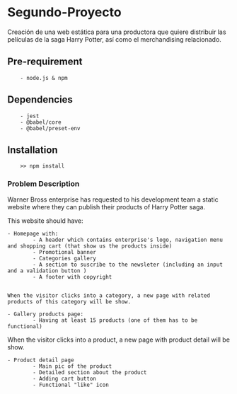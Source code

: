 # Segundo-Proyecto

Creación de una web estática para una productora que quiere distribuir las películas de la saga Harry Potter, así como el merchandising relacionado.

## Pre-requirement

        - node.js & npm

## Dependencies

        - jest
        - @babel/core
        - @babel/preset-env

## Installation

        >> npm install


### Problem Description

Warner Bross enterprise has requested to his development team a static website where they can publish their products of Harry Potter saga.

This website should have:

    - Homepage with:
            - A header which contains enterprise's logo, navigation menu and shopping cart (that show us the products inside)
            - Promotional banner
            - Categories gallery
            - A section to suscribe to the newsleter (including an input and a validation button )
            - A footer with copyright 


    When the visitor clicks into a category, a new page with related products of this category will be show.

    - Gallery products page:
            - Having at least 15 products (one of them has to be functional)


When the visitor clicks into a product, a new page with  product detail will be show.

    - Product detail page
            - Main pic of the product
            - Detailed section about the product
            - Adding cart button
            - Functional "like" icon 